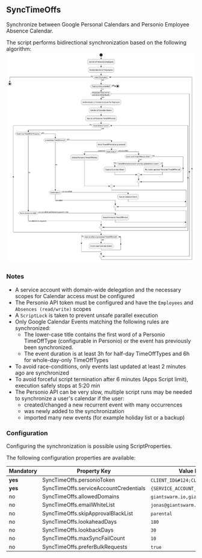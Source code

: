 
## SyncTimeOffs

Synchronize between Google Personal Calendars and Personio Employee Absence Calendar.

The script performs bidirectional synchronization based on the following algorithm:
![SyncTimeOffs Algorithm Action Diagram](./sync-timeoffs.svg)

### Notes

* A service account with domain-wide delegation and the necessary scopes for Calendar access must be configured
* The Personio API token must be configured and have the `Employees` and `Absences (read/write)` scopes 
* A `ScriptLock` is taken to prevent unsafe parallel execution
* Only Google Calendar Events matching the following rules are synchronized:
  * The lower-case title contains the first word of a Personio TimeOffType (configurable in Personio) or the event has previously been synchronized.
  * The event duration is at least 3h for half-day TimeOffTypes and 6h for whole-day-only TimeOffTypes
* To avoid race-conditions, only events last updated at least 2 minutes ago are synchronized
* To avoid forceful script termination after 6 minutes (Apps Script limit), execution safely stops at 5:20 min
* The Personio API can be very slow, multiple script runs may be needed to synchronize a user's calendar if the user:
  * created/changed a new recurrent event with many occurrences
  * was newly added to the synchronization
  * imported many new events (for example holiday list or a backup)


### Configuration

Configuring the synchronization is possible using ScriptProperties.

The following configuration properties are available:

| Mandatory | Property Key                             | Value Example or Default                        |
|-----------|------------------------------------------|-------------------------------------------------|
| **yes**   | SyncTimeOffs.personioToken               | `CLIENT_ID&#124;CLIENT_SECRET`                  |
| **yes**   | SyncTimeOffs.serviceAccountCredentials   | `{SERVICE_ACCOUNT_CREDENTIALS_FILE_CONTENT...}` |
| no        | SyncTimeOffs.allowedDomains              | `giantswarm.io,giantswarm.com`                  |
| no        | SyncTimeOffs.emailWhiteList              | `jonas@giantswarm.io,marcel@giantswarm.io`      |
| no        | SyncTimeOffs.skipApprovalBlackList       | `parental`                                      |
| no        | SyncTimeOffs.lookaheadDays               | `180`                                           |
| no        | SyncTimeOffs.lookbackDays                | `30`                                            |
| no        | SyncTimeOffs.maxSyncFailCount            | `10`                                            |
| no        | SyncTimeOffs.preferBulkRequests          | `true`                                          |

